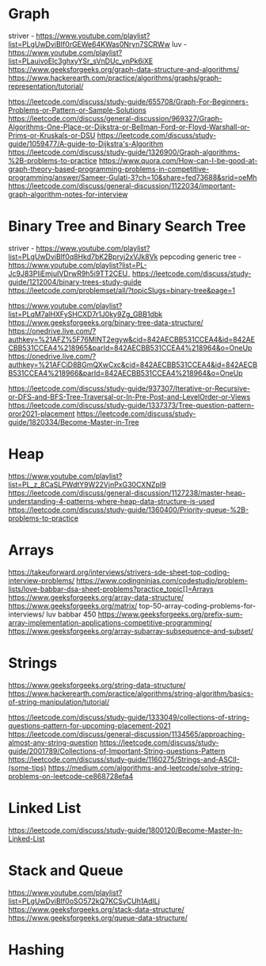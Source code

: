 # Graph

striver - https://www.youtube.com/playlist?list=PLgUwDviBIf0rGEWe64KWas0Nryn7SCRWw
luv - https://www.youtube.com/playlist?list=PLauivoElc3ghxyYSr_sVnDUc_ynPk6iXE
https://www.geeksforgeeks.org/graph-data-structure-and-algorithms/
https://www.hackerearth.com/practice/algorithms/graphs/graph-representation/tutorial/

https://leetcode.com/discuss/study-guide/655708/Graph-For-Beginners-Problems-or-Pattern-or-Sample-Solutions
https://leetcode.com/discuss/general-discussion/969327/Graph-Algorithms-One-Place-or-Dijkstra-or-Bellman-Ford-or-Floyd-Warshall-or-Prims-or-Kruskals-or-DSU
https://leetcode.com/discuss/study-guide/1059477/A-guide-to-Dijkstra's-Algorithm
https://leetcode.com/discuss/study-guide/1326900/Graph-algorithms-%2B-problems-to-practice
https://www.quora.com/How-can-I-be-good-at-graph-theory-based-programming-problems-in-competitive-programming/answer/Sameer-Gulati-3?ch=10&share=fed73688&srid=oeMh
https://leetcode.com/discuss/general-discussion/1122034/important-graph-algorithm-notes-for-interview

# Binary Tree and Binary Search Tree

striver - https://www.youtube.com/playlist?list=PLgUwDviBIf0q8Hkd7bK2Bpryj2xVJk8Vk
pepcoding generic tree - https://www.youtube.com/playlist?list=PL-Jc9J83PIiEmjuIVDrwR9h5i9TT2CEU_
https://leetcode.com/discuss/study-guide/1212004/binary-trees-study-guide
https://leetcode.com/problemset/all/?topicSlugs=binary-tree&page=1

https://www.youtube.com/playlist?list=PLqM7alHXFySHCXD7r1J0ky9Zg_GBB1dbk
https://www.geeksforgeeks.org/binary-tree-data-structure/
https://onedrive.live.com/?authkey=%21AFZ%5F76MINT2egyw&cid=842AECBB531CCEA4&id=842AECBB531CCEA4%218965&parId=842AECBB531CCEA4%218964&o=OneUp
https://onedrive.live.com/?authkey=%21AFCiD8BGmQXwCxc&cid=842AECBB531CCEA4&id=842AECBB531CCEA4%218966&parId=842AECBB531CCEA4%218964&o=OneUp

https://leetcode.com/discuss/study-guide/937307/Iterative-or-Recursive-or-DFS-and-BFS-Tree-Traversal-or-In-Pre-Post-and-LevelOrder-or-Views
https://leetcode.com/discuss/study-guide/1337373/Tree-question-pattern-oror2021-placement
https://leetcode.com/discuss/study-guide/1820334/Become-Master-in-Tree

# Heap

https://www.youtube.com/playlist?list=PL_z_8CaSLPWdtY9W22VjnPxG30CXNZpI9
https://leetcode.com/discuss/general-discussion/1127238/master-heap-understanding-4-patterns-where-heap-data-structure-is-used
https://leetcode.com/discuss/study-guide/1360400/Priority-queue-%2B-problems-to-practice

# Arrays

https://takeuforward.org/interviews/strivers-sde-sheet-top-coding-interview-problems/
https://www.codingninjas.com/codestudio/problem-lists/love-babbar-dsa-sheet-problems?practice_topic[]=Arrays
https://www.geeksforgeeks.org/array-data-structure/
https://www.geeksforgeeks.org/matrix/
top-50-array-coding-problems-for-interviews/
luv babbar 450
https://www.geeksforgeeks.org/prefix-sum-array-implementation-applications-competitive-programming/
https://www.geeksforgeeks.org/array-subarray-subsequence-and-subset/

# Strings

https://www.geeksforgeeks.org/string-data-structure/
https://www.hackerearth.com/practice/algorithms/string-algorithm/basics-of-string-manipulation/tutorial/

https://leetcode.com/discuss/study-guide/1333049/collections-of-string-questions-pattern-for-upcoming-placement-2021
https://leetcode.com/discuss/general-discussion/1134565/approaching-almost-any-string-question
https://leetcode.com/discuss/study-guide/2001789/Collections-of-Important-String-questions-Pattern
https://leetcode.com/discuss/study-guide/1160275/Strings-and-ASCII-(some-tips)
https://medium.com/algorithms-and-leetcode/solve-string-problems-on-leetcode-ce868728efa4

# Linked List

https://leetcode.com/discuss/study-guide/1800120/Become-Master-In-Linked-List

# Stack and Queue

https://www.youtube.com/playlist?list=PLgUwDviBIf0oSO572kQ7KCSvCUh1AdILj
https://www.geeksforgeeks.org/stack-data-structure/
https://www.geeksforgeeks.org/queue-data-structure/

# Hashing
